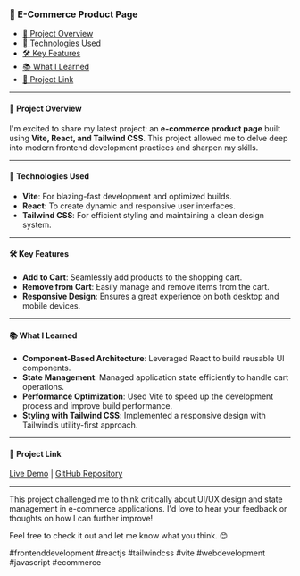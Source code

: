 ### **🛒 E-Commerce Product Page**

- [🚀 Project Overview](#project-overview)
- [🔧 Technologies Used](#technologies-used)
- [🛠️ Key Features](#key-features)
- [📚 What I Learned](#what-i-learned)
- [📂 Project Link](#project-link)

---

#### 🚀 **Project Overview**

I'm excited to share my latest project: an **e-commerce product page** built using **Vite, React, and Tailwind CSS**. This project allowed me to delve deep into modern frontend development practices and sharpen my skills.

---

#### 🔧 **Technologies Used**

- **Vite**: For blazing-fast development and optimized builds.
- **React**: To create dynamic and responsive user interfaces.
- **Tailwind CSS**: For efficient styling and maintaining a clean design system.

---

#### 🛠️ **Key Features**

- **Add to Cart**: Seamlessly add products to the shopping cart.
- **Remove from Cart**: Easily manage and remove items from the cart.
- **Responsive Design**: Ensures a great experience on both desktop and mobile devices.

---

#### 📚 **What I Learned**

- **Component-Based Architecture**: Leveraged React to build reusable UI components.
- **State Management**: Managed application state efficiently to handle cart operations.
- **Performance Optimization**: Used Vite to speed up the development process and improve build performance.
- **Styling with Tailwind CSS**: Implemented a responsive design with Tailwind’s utility-first approach.

---

#### 📂 **Project Link**

[Live Demo](#) | [GitHub Repository](#)

---

This project challenged me to think critically about UI/UX design and state management in e-commerce applications. I'd love to hear your feedback or thoughts on how I can further improve!

Feel free to check it out and let me know what you think. 😊

#frontenddevelopment #reactjs #tailwindcss #vite #webdevelopment #javascript #ecommerce

